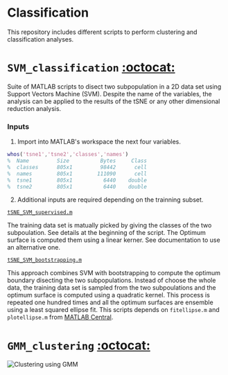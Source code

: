 Classification
==============

This repository includes different scripts to perform clustering and classification analyses.


# `SVM_classification` [:octocat:](https://github.com/mscastillo/Classification/tree/master/SVM_classification)

Suite of MATLAB scripts to disect two subpopulation in a 2D data set using Support Vectors Machine (SVM). Despite the name of the variables, the analysis can be applied to the results of the tSNE or any other dimensional reduction analysis.

### Inputs

1. Import into MATLAB's workspace the next four variables.
 ```matlab
whos('tsne1','tsne2','classes','names')
%  Name         Size          Bytes     Class
%  classes      805x1         98442      cell
%  names        805x1        111090      cell
%  tsne1        805x1          6440    double
%  tsne2        805x1          6440    double
 ```
2. Additional inputs are required depending on the trainning subset.

 [`tSNE_SVM_supervised.m`](https://github.com/mscastillo/Classification/tree/master/SVM_classification)
 
 The training data set is matually picked by giving the classes of the two subpoulation. See details at the beginning of the script. The Optimum surface is computed them using a linear kerner. See documentation to use an alternative one.

 [`tSNE_SVM_bootstrapping.m`](https://github.com/mscastillo/Classification/tree/master/SVM_classification)
 
 This approach combines SVM with bootstrapping to compute the optimum boundary disecting the two subpopulations. Instead of choose the whole data, the training data set is sampled from the two subpoulations and the optimum surface is computed using a quadratic kernel. This process is repeated one hundred times and all the optimum surfaces are ensemble using a least squared ellipse fit. This scripts depends on `fitellipse.m` and `plotellipse.m` from [MATLAB Central](http://www.mathworks.com/matlabcentral/fileexchange/15125-fitellipse-m).



# `GMM_clustering` [:octocat:](https://github.com/mscastillo/Analyses/tree/master/GMM_clustering)

![Clustering using GMM](https://raw.githubusercontent.com/mscastillo/FSE/master/Examples/gmm_clustering.jpg)

